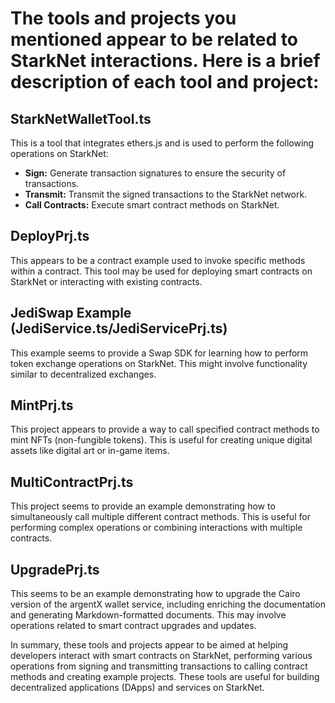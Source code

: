 
# The tools and projects you mentioned appear to be related to StarkNet interactions. Here is a brief description of each tool and project:

## StarkNetWalletTool.ts
This is a tool that integrates ethers.js and is used to perform the following operations on StarkNet:

- **Sign:** Generate transaction signatures to ensure the security of transactions.
- **Transmit:** Transmit the signed transactions to the StarkNet network.
- **Call Contracts:** Execute smart contract methods on StarkNet.

## DeployPrj.ts
This appears to be a contract example used to invoke specific methods within a contract. This tool may be used for deploying smart contracts on StarkNet or interacting with existing contracts.

## JediSwap Example (JediService.ts/JediServicePrj.ts)
This example seems to provide a Swap SDK for learning how to perform token exchange operations on StarkNet. This might involve functionality similar to decentralized exchanges.

## MintPrj.ts
This project appears to provide a way to call specified contract methods to mint NFTs (non-fungible tokens). This is useful for creating unique digital assets like digital art or in-game items.

## MultiContractPrj.ts
This project seems to provide an example demonstrating how to simultaneously call multiple different contract methods. This is useful for performing complex operations or combining interactions with multiple contracts.

## UpgradePrj.ts
This seems to be an example demonstrating how to upgrade the Cairo version of the argentX wallet service, including enriching the documentation and generating Markdown-formatted documents. This may involve operations related to smart contract upgrades and updates.

In summary, these tools and projects appear to be aimed at helping developers interact with smart contracts on StarkNet, performing various operations from signing and transmitting transactions to calling contract methods and creating example projects. These tools are useful for building decentralized applications (DApps) and services on StarkNet.

